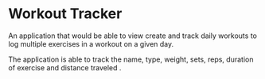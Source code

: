 #  Workout Tracker

An application that would be able to view create and track daily workouts to log multiple exercises in a workout on a given day.

The application is able to track the name, type, weight, sets, reps,  duration of exercise and distance traveled .




